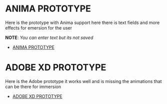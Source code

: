 # ANIMA PROTOTYPE
Here is the prototype with Anima support here there is text fields and more effects for emersion for the user

**NOTE**: *You can enter text but its not saved*

* [ANIMA PROTOTYPE](https://dawn-hat-7023.animaapp.io)


# ADOBE XD PROTOTYPE
Here is the Adobe prototype it works well and is missing the animations that can be there for immersion 

* [ADOBE XD PROTOTYPE](https://xd.adobe.com/view/c2ad098e-9a47-42ea-95cd-a021a1d5e370-97fe/?fullscreen&hints=off)
